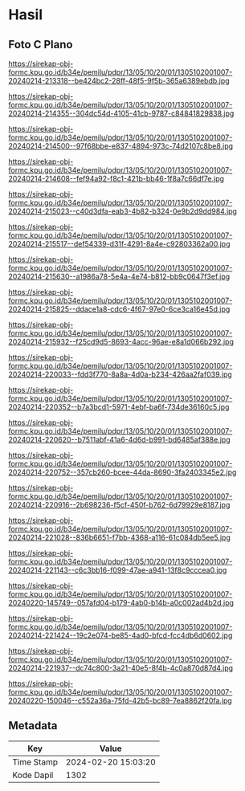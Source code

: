 # Hasil

## Foto C Plano

https://sirekap-obj-formc.kpu.go.id/b34e/pemilu/pdpr/13/05/10/20/01/1305102001007-20240214-213318--be424bc2-28ff-48f5-9f5b-365a6389ebdb.jpg

https://sirekap-obj-formc.kpu.go.id/b34e/pemilu/pdpr/13/05/10/20/01/1305102001007-20240214-214355--304dc54d-4105-41cb-9787-c84841829838.jpg

https://sirekap-obj-formc.kpu.go.id/b34e/pemilu/pdpr/13/05/10/20/01/1305102001007-20240214-214500--97f68bbe-e837-4894-973c-74d2107c8be8.jpg

https://sirekap-obj-formc.kpu.go.id/b34e/pemilu/pdpr/13/05/10/20/01/1305102001007-20240214-214608--fef94a92-f8c1-421b-bb46-1f8a7c66df7e.jpg

https://sirekap-obj-formc.kpu.go.id/b34e/pemilu/pdpr/13/05/10/20/01/1305102001007-20240214-215023--c40d3dfa-eab3-4b82-b324-0e9b2d9dd984.jpg

https://sirekap-obj-formc.kpu.go.id/b34e/pemilu/pdpr/13/05/10/20/01/1305102001007-20240214-215517--def54339-d31f-4291-8a4e-c92803362a00.jpg

https://sirekap-obj-formc.kpu.go.id/b34e/pemilu/pdpr/13/05/10/20/01/1305102001007-20240214-215630--a1986a78-5e4a-4e74-b812-bb9c0647f3ef.jpg

https://sirekap-obj-formc.kpu.go.id/b34e/pemilu/pdpr/13/05/10/20/01/1305102001007-20240214-215825--ddace1a8-cdc6-4f67-97e0-6ce3ca16e45d.jpg

https://sirekap-obj-formc.kpu.go.id/b34e/pemilu/pdpr/13/05/10/20/01/1305102001007-20240214-215932--f25cd9d5-8693-4acc-96ae-e8a1d066b292.jpg

https://sirekap-obj-formc.kpu.go.id/b34e/pemilu/pdpr/13/05/10/20/01/1305102001007-20240214-220033--fdd3f770-8a8a-4d0a-b234-426aa2faf039.jpg

https://sirekap-obj-formc.kpu.go.id/b34e/pemilu/pdpr/13/05/10/20/01/1305102001007-20240214-220352--b7a3bcd1-5971-4ebf-ba6f-734de36160c5.jpg

https://sirekap-obj-formc.kpu.go.id/b34e/pemilu/pdpr/13/05/10/20/01/1305102001007-20240214-220620--b7511abf-41a6-4d6d-b991-bd6485af388e.jpg

https://sirekap-obj-formc.kpu.go.id/b34e/pemilu/pdpr/13/05/10/20/01/1305102001007-20240214-220752--357cb260-bcee-44da-8690-3fa2403345e2.jpg

https://sirekap-obj-formc.kpu.go.id/b34e/pemilu/pdpr/13/05/10/20/01/1305102001007-20240214-220916--2b698236-f5cf-450f-b762-6d79929e8187.jpg

https://sirekap-obj-formc.kpu.go.id/b34e/pemilu/pdpr/13/05/10/20/01/1305102001007-20240214-221028--836b6651-f7bb-4368-a116-61c084db5ee5.jpg

https://sirekap-obj-formc.kpu.go.id/b34e/pemilu/pdpr/13/05/10/20/01/1305102001007-20240214-221143--c6c3bb16-f099-47ae-a941-13f8c9cccea0.jpg

https://sirekap-obj-formc.kpu.go.id/b34e/pemilu/pdpr/13/05/10/20/01/1305102001007-20240220-145749--057afd04-b179-4ab0-b14b-a0c002ad4b2d.jpg

https://sirekap-obj-formc.kpu.go.id/b34e/pemilu/pdpr/13/05/10/20/01/1305102001007-20240214-221424--19c2e074-be85-4ad0-bfcd-fcc4db6d0602.jpg

https://sirekap-obj-formc.kpu.go.id/b34e/pemilu/pdpr/13/05/10/20/01/1305102001007-20240214-221937--dc74c800-3a21-40e5-8f4b-4c0a870d87d4.jpg

https://sirekap-obj-formc.kpu.go.id/b34e/pemilu/pdpr/13/05/10/20/01/1305102001007-20240220-150046--c552a36a-75fd-42b5-bc89-7ea8862f20fa.jpg


## Metadata

| Key        | Value               |
| ---------- | ------------------- |
| Time Stamp | 2024-02-20 15:03:20 |
| Kode Dapil | 1302                |



